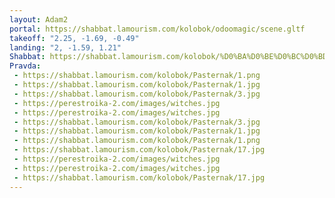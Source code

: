 ```yaml
---
layout: Adam2
portal: https://shabbat.lamourism.com/kolobok/odoomagic/scene.gltf
takeoff: "2.25, -1.69, -0.49"
landing: "2, -1.59, 1.21"
Shabbat: https://shabbat.lamourism.com/kolobok/%D0%BA%D0%BE%D0%BC%D0%BD%D0%B0%D1%82%D0%B0.mp4
Pravda:
 - https://shabbat.lamourism.com/kolobok/Pasternak/1.png
 - https://shabbat.lamourism.com/kolobok/Pasternak/1.jpg
 - https://shabbat.lamourism.com/kolobok/Pasternak/3.jpg
 - https://perestroika-2.com/images/witches.jpg
 - https://perestroika-2.com/images/witches.jpg
 - https://shabbat.lamourism.com/kolobok/Pasternak/3.jpg
 - https://shabbat.lamourism.com/kolobok/Pasternak/1.jpg
 - https://shabbat.lamourism.com/kolobok/Pasternak/1.png
 - https://shabbat.lamourism.com/kolobok/Pasternak/17.jpg
 - https://perestroika-2.com/images/witches.jpg
 - https://perestroika-2.com/images/witches.jpg
 - https://shabbat.lamourism.com/kolobok/Pasternak/17.jpg
---
```

